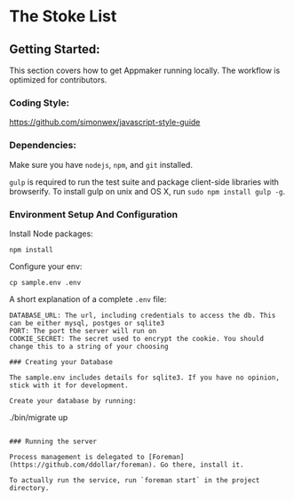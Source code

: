 # The Stoke List

## Getting Started:

This section covers how to get Appmaker running locally. The workflow is optimized for contributors.

### Coding Style:

https://github.com/simonwex/javascript-style-guide

### Dependencies:

Make sure you have `nodejs`, `npm`, and `git` installed.

`gulp` is required to run the test suite and package client-side libraries with browserify. To install gulp on unix and OS X, run `sudo npm install gulp -g`.

### Environment Setup And Configuration

Install Node packages:

```
npm install
```

Configure your env:

```
cp sample.env .env

```

A short explanation of a complete `.env` file:

```
DATABASE_URL: The url, including credentials to access the db. This can be either mysql, postges or sqlite3
PORT: The port the server will run on
COOKIE_SECRET: The secret used to encrypt the cookie. You should change this to a string of your choosing

### Creating your Database

The sample.env includes details for sqlite3. If you have no opinion, stick with it for development.

Create your database by running:

```
./bin/migrate up
```

### Running the server

Process management is delegated to [Foreman](https://github.com/ddollar/foreman). Go there, install it.

To actually run the service, run `foreman start` in the project directory.
